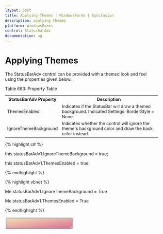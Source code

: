 ```yaml
---
layout: post
title: Applying-Themes | WindowsForms | Syncfusion
description: applying themes
platform: WindowsForms
control: StatusBarAdv
documentation: ug
---
```


# Applying Themes

The StatusBarAdv control can be provided with a themed look and feel using the properties given below.

Table 663: Property Table

<table>
<tr>
<th>
StatusBarAdv Property</th><th>
Description</th></tr>
<tr>
<td>
ThemesEnabled</td><td>
Indicates if the StatusBar will draw a themed background. Indicated Settings: BorderStyle = None.</td></tr>
<tr>
<td>
IgnoreThemeBackground</td><td>
Indicates whether the control will ignore the theme's background color and draw the back color instead.</td></tr>
</table>


{% highlight c# %}



this.statusBarAdv1.IgnoreThemeBackground = true;

this.statusBarAdv1.ThemesEnabled = true;

{% endhighlight %}

{% highlight vbnet %}



Me.statusBarAdv1.IgnoreThemeBackground = True

Me.statusBarAdv1.ThemesEnabled = True

{% endhighlight %}

![](Overview_images/Overview_img76.jpeg) 



